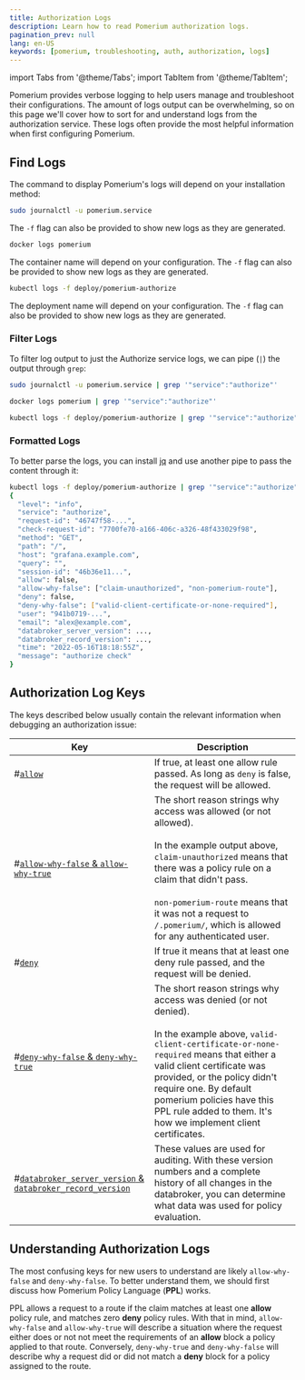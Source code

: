 ```yaml
---
title: Authorization Logs
description: Learn how to read Pomerium authorization logs.
pagination_prev: null
lang: en-US
keywords: [pomerium, troubleshooting, auth, authorization, logs]
---
```


import Tabs from '@theme/Tabs';
import TabItem from '@theme/TabItem';

Pomerium provides verbose logging to help users manage and troubleshoot their configurations. The amount of logs output can be overwhelming, so on this page we'll cover how to sort for and understand logs from the authorization service. These logs often provide the most helpful information when first configuring Pomerium.

## Find Logs

The command to display Pomerium's logs will depend on your installation method:

<Tabs groupId="stacks">
<TabItem value="daemon" label="System Daemon">

```bash
sudo journalctl -u pomerium.service
```

The `-f` flag can also be provided to show new logs as they are generated.

</TabItem>
<TabItem value="docker" label="Docker">

```bash
docker logs pomerium
```

The container name will depend on your configuration. The `-f` flag can also be provided to show new logs as they are generated.

</TabItem>
<TabItem value="k8s" label="Kubernetes">

```bash
kubectl logs -f deploy/pomerium-authorize
```

The deployment name will depend on your configuration. The `-f` flag can also be provided to show new logs as they are generated.

</TabItem>
</Tabs>

### Filter Logs

To filter log output to just the Authorize service logs, we can pipe (`|`) the output through `grep`:

<Tabs groupId="stacks">
<TabItem value="daemon" label="System Daemon">

```bash
sudo journalctl -u pomerium.service | grep '"service":"authorize"'
```

</TabItem>
<TabItem value="docker" label="Docker">

```bash
docker logs pomerium | grep '"service":"authorize"'
```

</TabItem>
<TabItem value="k8s" label="Kubernetes">

```bash
kubectl logs -f deploy/pomerium-authorize | grep '"service":"authorize"'
```

</TabItem>
</Tabs>

### Formatted Logs

To better parse the logs, you can install [jq](https://stedolan.github.io/jq/) and use another pipe to pass the content through it:

```bash
kubectl logs -f deploy/pomerium-authorize | grep '"service":"authorize"' | jq
{
  "level": "info",
  "service": "authorize",
  "request-id": "46747f58-...",
  "check-request-id": "7700fe70-a166-406c-a326-48f433029f98",
  "method": "GET",
  "path": "/",
  "host": "grafana.example.com",
  "query": "",
  "session-id": "46b36e11...",
  "allow": false,
  "allow-why-false": ["claim-unauthorized", "non-pomerium-route"],
  "deny": false,
  "deny-why-false": ["valid-client-certificate-or-none-required"],
  "user": "941b0719-...",
  "email": "alex@example.com",
  "databroker_server_version": ...,
  "databroker_record_version": ...,
  "time": "2022-05-16T18:18:55Z",
  "message": "authorize check"
}
```

## Authorization Log Keys

The keys described below usually contain the relevant information when debugging an authorization issue:

| Key                                                                                                                                   | Description                                                                                                                                                                                                                                                                                                                                        |
| ------------------------------------------------------------------------------------------------------------------------------------- | -------------------------------------------------------------------------------------------------------------------------------------------------------------------------------------------------------------------------------------------------------------------------------------------------------------------------------------------------- |
| <a className="entRef-anchor" id="allow">#</a><a href='#allow'>`allow`</a>                                                             | If true, at least one allow rule passed. As long as `deny` is false, the request will be allowed.                                                                                                                                                                                                                                                  |
| <a className="entRef-anchor" id="allow-why-false">#</a><a href='#allow-why-false'>`allow-why-false` & `allow-why-true`</a>            | The short reason strings why access was allowed (or not allowed). <br/> <br/> In the example output above, `claim-unauthorized` means that there was a policy rule on a claim that didn't pass.<br/><br/>`non-pomerium-route` means that it was not a request to `/.pomerium/`, which is  allowed for any authenticated user.                      |
| <a className="entRef-anchor" id="deny">#</a><a href='#deny'>`deny`</a>                                                                | If true it means that at least one deny rule passed, and the request will be denied.                                                                                                                                                                                                                                                               |
| <a className="entRef-anchor" id="deny-why-false">#</a><a href='#deny-why-false'>`deny-why-false` & `deny-why-true`</a>                | The short reason strings why access was denied (or not denied). <br/><br/>In the example above, `valid-client-certificate-or-none-required` means that either a valid client certificate was provided, or the policy didn't require one. By default pomerium policies have this PPL rule added to them. It's how we implement client certificates. |
| <a className="entRef-anchor" id="databroker">#</a><a href='#databroker'>`databroker_server_version` & `databroker_record_version`</a> | These values are used for auditing. With these version numbers and a complete history of all changes in the databroker, you can determine what data was used for policy evaluation.                                                                                                                                                                |

## Understanding Authorization Logs

The most confusing keys for new users to understand are likely `allow-why-false` and `deny-why-false`. To better understand them, we should first discuss how Pomerium Policy Language (**PPL**) works.

PPL allows a request to a route if the claim matches at least one **allow** policy rule, and matches zero **deny** policy rules. With that in mind, `allow-why-false` and `allow-why-true` will describe a situation where the request either does or not not meet the requirements of an **allow** block a policy applied to that route. Conversely, `deny-why-true` and `deny-why-false` will describe why a request did or did not match a **deny** block for a policy assigned to the route.